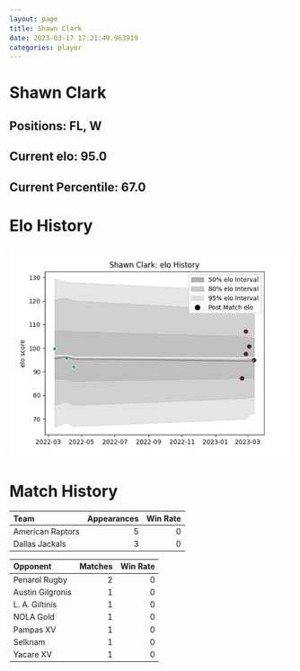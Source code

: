 ```yaml
---  
layout: page  
title: Shawn Clark  
date: 2023-03-17 17:21:49.963919  
categories: player  
---
```

# Shawn Clark

## Positions: FL, W

## Current elo: 95.0

## Current Percentile: 67.0

# Elo History


![elo history](history_ShawnClark.png)
# Match History


| Team             |   Appearances |   Win Rate |
|:-----------------|--------------:|-----------:|
| American Raptors |             5 |          0 |
| Dallas Jackals   |             3 |          0 |

| Opponent         |   Matches |   Win Rate |
|:-----------------|----------:|-----------:|
| Penarol Rugby    |         2 |          0 |
| Austin Gilgronis |         1 |          0 |
| L. A. Giltinis   |         1 |          0 |
| NOLA Gold        |         1 |          0 |
| Pampas XV        |         1 |          0 |
| Selknam          |         1 |          0 |
| Yacare XV        |         1 |          0 |